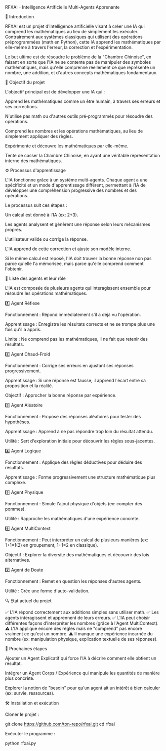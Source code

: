 RFXAI - Intelligence Artificielle Multi-Agents Apprenante

📖 Introduction

RFXAI est un projet d'intelligence artificielle visant à créer une IA qui comprend les mathématiques au lieu de simplement les exécuter. Contrairement aux systèmes classiques qui utilisent des opérations préprogrammées (math en Python), cette IA apprend les mathématiques par elle-même à travers l'erreur, la correction et l'expérimentation.

Le but ultime est de résoudre le problème de la "Chambre Chinoise", en faisant en sorte que l'IA ne se contente pas de manipuler des symboles mathématiques, mais qu'elle comprenne réellement ce que représente un nombre, une addition, et d'autres concepts mathématiques fondamentaux.

🎯 Objectif du projet

L'objectif principal est de développer une IA qui :

Apprend les mathématiques comme un être humain, à travers ses erreurs et ses corrections.

N'utilise pas math ou d'autres outils pré-programmés pour résoudre des opérations.

Comprend les nombres et les opérations mathématiques, au lieu de simplement appliquer des règles.

Expérimente et découvre les mathématiques par elle-même.

Tente de casser la Chambre Chinoise, en ayant une véritable représentation interne des mathématiques.

⚙️ Processus d'apprentissage

L'IA fonctionne grâce à un système multi-agents. Chaque agent a une spécificité et un mode d'apprentissage différent, permettant à l'IA de développer une compréhension progressive des nombres et des opérations.

Le processus suit ces étapes :

Un calcul est donné à l'IA (ex: 2+3).

Les agents analysent et génèrent une réponse selon leurs mécanismes propres.

L'utilisateur valide ou corrige la réponse.

L'IA apprend de cette correction et ajuste son modèle interne.

Si le même calcul est reposé, l'IA doit trouver la bonne réponse non pas parce qu'elle l'a mémorisée, mais parce qu'elle comprend comment l'obtenir.

🤖 Liste des agents et leur rôle

L'IA est composée de plusieurs agents qui interagissent ensemble pour résoudre les opérations mathématiques.

1️⃣ Agent Réflexe

Fonctionnement : Répond immédiatement s'il a déjà vu l'opération.

Apprentissage : Enregistre les résultats corrects et ne se trompe plus une fois qu'il a appris.

Limite : Ne comprend pas les mathématiques, il ne fait que retenir des résultats.

2️⃣ Agent Chaud-Froid

Fonctionnement : Corrige ses erreurs en ajustant ses réponses progressivement.

Apprentissage : Si une réponse est fausse, il apprend l'écart entre sa proposition et la réalité.

Objectif : Approcher la bonne réponse par expérience.

3️⃣ Agent Aléatoire

Fonctionnement : Propose des réponses aléatoires pour tester des hypothèses.

Apprentissage : Apprend à ne pas répondre trop loin du résultat attendu.

Utilité : Sert d'exploration initiale pour découvrir les règles sous-jacentes.

4️⃣ Agent Logique

Fonctionnement : Applique des règles déductives pour déduire des résultats.

Apprentissage : Forme progressivement une structure mathématique plus complexe.

5️⃣ Agent Physique

Fonctionnement : Simule l'ajout physique d'objets (ex: compter des pommes).

Utilité : Rapproche les mathématiques d'une expérience concrète.

6️⃣ Agent MultiContext

Fonctionnement : Peut interpréter un calcul de plusieurs manières (ex: 1+1=1(2) en groupement, 1+1=2 en classique).

Objectif : Explorer la diversité des mathématiques et découvrir des lois alternatives.

7️⃣ Agent de Doute

Fonctionnement : Remet en question les réponses d'autres agents.

Utilité : Crée une forme d'auto-validation.

🔍 Etat actuel du projet

✅ L'IA répond correctement aux additions simples sans utiliser math.
✅ Les agents interagissent et apprennent de leurs erreurs.
✅ L'IA peut choisir différentes façons d'interpréter les nombres (grâce à l'Agent MultiContext).
⚠️ L'IA applique encore des règles mais ne "comprend" pas encore vraiment ce qu'est un nombre.
⚠️ Il manque une expérience incarnée du nombre (ex: manipulation physique, explication textuelle de ses réponses).

🚀 Prochaines étapes

Ajouter un Agent Explicatif qui force l'IA à décrire comment elle obtient un résultat.

Intégrer un Agent Corps / Expérience qui manipule les quantités de manière plus concrète.

Explorer la notion de "besoin" pour qu'un agent ait un intérêt à bien calculer (ex: survie, ressources).

🛠️ Installation et exécution

Cloner le projet :

git clone https://github.com/ton-repo/rfxai.git
cd rfxai

Exécuter le programme :

python rfxai.py

